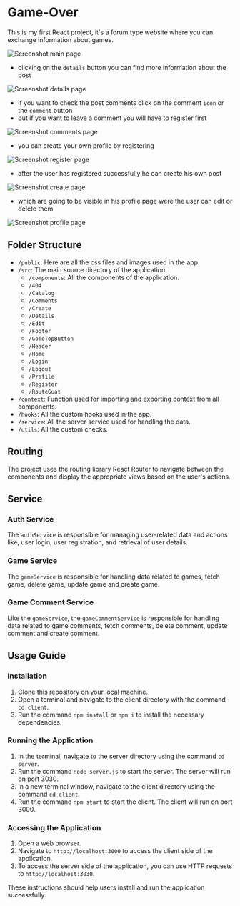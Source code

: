 # Game-Over

This is my first React project, it's a forum type website where you can exchange information about games.

![Screenshot main page](./Game-Over/client/public/screenshots/screenshot-main-page.png)

- clicking on the `details` button you can find more information about the post

![Screenshot details page](./Game-Over/client/public/screenshots/screenshot-details-page.png)

- if you want to check the post comments click on the comment `icon` or the `comment` button
- but if you want to leave a comment you will have to register first

![Screenshot comments page](./Game-Over/client/public/screenshots/screenshot-comment%20-page.png)

- you can create your own profile by registering
  
![Screenshot register page](./Game-Over/client/public/screenshots/screenshot-register-page.png)

- after the user has registered successfully he can create his  own post

![Screenshot create page](./Game-Over/client/public/screenshots/screenshot-create-page.png)

- which are going to be visible in his profile page were the user can edit or delete them

![Screenshot profile page](./Game-Over/client/public/screenshots/screenshot-profile-page.png)



## Folder Structure

- `/public`: Here are all the css files and images used in the app.
- `/src`: The main source directory of the application.
    - `/components`: All the components of the application.
    - `/404`
    - `/Catalog`
    - `/Comments`
    - `/Create`
    - `/Details`
    - `/Edit`
    - `/Footer`
    - `/GoToTopButton`
    - `/Header`
    - `/Home`
    - `/Login`
    - `/Logout`
    - `/Profile`
    - `/Register`
    - `/RouteGuat`
- `/context`:  Function used for importing and exporting context from all components.
- `/hooks`: All the custom hooks used in the app.
- `/service`: All the server service used for handling the data.
- `/utils`: All the custom checks.

## Routing

The project uses the routing library React Router to navigate between the components and display the appropriate views based on the user's actions.

## Service

### Auth Service

The `authService` is responsible for managing user-related data and actions like, user login, user registration, and retrieval of user details.

### Game Service

The `gameService` is responsible for handling data related to games, fetch game, delete game, update game and create game.

### Game Comment Service

Like the `gameService`, the `gameCommentService` is responsible for handling data related to game comments, fetch comments, delete comment, update comment and create comment.

## Usage Guide

### Installation

1. Clone this repository on your local machine.
2. Open a terminal and navigate to the client directory with the command `cd client`.
3. Run the command `npm install` or `npm i` to install the necessary dependencies.

### Running the Application

1. In the terminal, navigate to the server directory using the command `cd server`.
2. Run the command `node server.js` to start the server. The server will run on port 3030.
3. In a new terminal window, navigate to the client directory using the command `cd client`.
4. Run the command `npm start` to start the client. The client will run on port 3000.

### Accessing the Application

1. Open a web browser.
2. Navigate to `http://localhost:3000` to access the client side of the application.
3. To access the server side of the application, you can use HTTP requests to `http://localhost:3030`.

These instructions should help users install and run the application successfully. 

